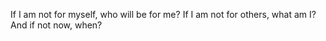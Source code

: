 If I am not for myself, who will be for me? If I am not for others, what am I? And if not now, when?
